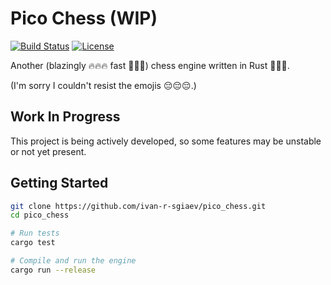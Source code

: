 # Pico Chess (WIP)

[![Build Status](https://github.com/ivan-r-sigaev/pico_chess/actions/workflows/rust.yml/badge.svg)](https://github.com/ivan-r-sigaev/pico_chess/actions)
[![License](https://img.shields.io/badge/License-MIT-yellow.svg)](./LICENSE)

Another (blazingly 🔥🔥🔥 fast 🚀🚀🚀) chess engine written in Rust 🦀🦀🦀. 

(I'm sorry I couldn't resist the emojis 😔😔😔.)

## Work In Progress

This project is being actively developed, so some features may be unstable or 
not yet present.

## Getting Started
```bash
git clone https://github.com/ivan-r-sgiaev/pico_chess.git
cd pico_chess

# Run tests
cargo test

# Compile and run the engine
cargo run --release
```

